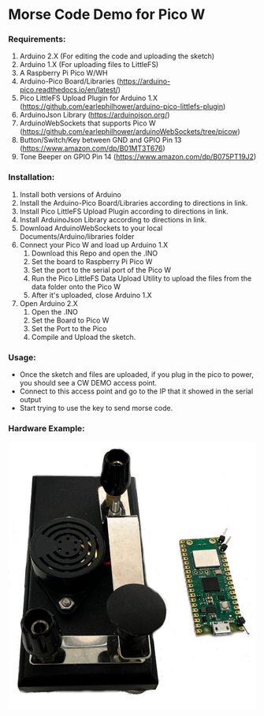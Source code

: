 # Morse Code Demo for Pico W



### Requirements:

1. Arduino 2.X (For editing the code and uploading the sketch)
2. Arduino 1.X (For uploading files to LittleFS)
3. A Raspberry Pi Pico W/WH
4. Arduino-Pico Board/Libraries (https://arduino-pico.readthedocs.io/en/latest/)
5. Pico LittleFS Upload Plugin for Arduino 1.X (https://github.com/earlephilhower/arduino-pico-littlefs-plugin)
6. ArduinoJson Library (https://arduinojson.org/)
7. ArduinoWebSockets that supports Pico W (https://github.com/earlephilhower/arduinoWebSockets/tree/picow)
8. Button/Switch/Key between GND and GPIO Pin 13 (https://www.amazon.com/dp/B01MT3T676)
9. Tone Beeper on GPIO Pin 14 (https://www.amazon.com/dp/B075PT19J2)

### Installation:

1. Install both versions of Arduino
2. Install the Arduino-Pico Board/Libraries according to directions in link.
3. Install Pico LittleFS Upload Plugin according to directions in link.
4. Install ArduinoJson Library according to directions in link.
5. Download ArduinoWebSockets to your local Documents/Arduino/libraries folder
6. Connect your Pico W and load up Arduino 1.X
   1. Download this Repo and open the .INO
   2. Set the board to Raspberry Pi Pico W
   3. Set the port to the serial port of the Pico W
   4. Run the Pico LittleFS Data Upload Utility to upload the files from the data folder onto the Pico W
   5. After it's uploaded, close Arduino 1.X
7. Open Arduino 2.X
   1. Open the .INO
   2. Set the Board to Pico W
   3. Set the Port to the Pico
   4. Compile and Upload the sketch.

### Usage:

- Once the sketch and files are uploaded, if you plug in the pico to power, you should see a CW DEMO access point.
- Connect to this access point and go to the IP that it showed in the serial output
- Start trying to use the key to send morse code.

### Hardware Example:

![](https://github.com/nledevil/ArduinoMorseCodeDemoPicoW/blob/master/hardwareImages/IMG_4847.JPG?raw=true)